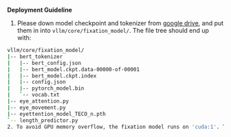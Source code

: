 **Deployment Guideline**
1. Please down model checkpoint and tokenizer from [google drive](https://drive.google.com/file/d/1eQJ_2uW2Wjfey-0Y6hHASKDyRLPCm5uX/view?usp=sharing), and put them in into `vllm/core/fixation_model/`. The file tree should end up with:
```bash
vllm/core/fixation_model/
|-- bert_tokenizer
|   |-- bert_config.json
|   |-- bert_model.ckpt.data-00000-of-00001
|   |-- bert_model.ckpt.index
|   |-- config.json
|   |-- pytorch_model.bin
|   `-- vocab.txt
|-- eye_attention.py
|-- eye_movement.py
|-- eyettention_model_TECO_n.pth
`-- length_predictor.py
2. To avoid GPU memory overflow, the fixation model runs on 'cuda:1'. Thus deploying this system requires dual gpus on one machine.